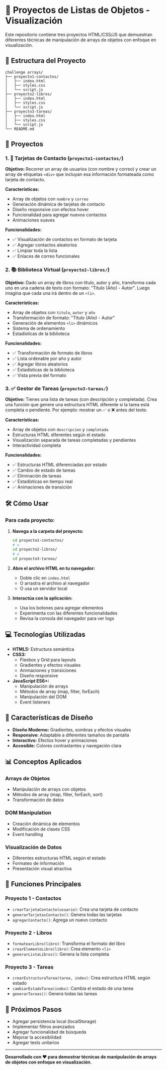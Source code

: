# 🚀 Proyectos de Listas de Objetos - Visualización

Este repositorio contiene tres proyectos HTML/CSS/JS que demuestran diferentes técnicas de manipulación de arrays de objetos con enfoque en visualización.

## 📁 Estructura del Proyecto

```
challenge arrays/
├── proyecto1-contactos/
│   ├── index.html
│   ├── styles.css
│   └── script.js
├── proyecto2-libros/
│   ├── index.html
│   ├── styles.css
│   └── script.js
├── proyecto3-tareas/
│   ├── index.html
│   ├── styles.css
│   └── script.js
└── README.md
```

## 🎯 Proyectos

### 1. 📇 Tarjetas de Contacto (`proyecto1-contactos/`)

**Objetivo:** Recorrer un array de usuarios (con nombre y correo) y crear un array de etiquetas `<div>` que incluyan esa información formateada como tarjeta de contacto.

**Características:**
- Array de objetos con `nombre` y `correo`
- Generación dinámica de tarjetas de contacto
- Diseño responsive con efectos hover
- Funcionalidad para agregar nuevos contactos
- Animaciones suaves

**Funcionalidades:**
- ✅ Visualización de contactos en formato de tarjeta
- ✅ Agregar contactos aleatorios
- ✅ Limpiar toda la lista
- ✅ Enlaces de correo funcionales

### 2. 📚 Biblioteca Virtual (`proyecto2-libros/`)

**Objetivo:** Dado un array de libros con título, autor y año, transforma cada uno en una cadena de texto con formato: "Título (Año) - Autor". Luego imagina que cada una irá dentro de un `<li>`.

**Características:**
- Array de objetos con `titulo`, `autor` y `año`
- Transformación de formato: "Título (Año) - Autor"
- Generación de elementos `<li>` dinámicos
- Sistema de ordenamiento
- Estadísticas de la biblioteca

**Funcionalidades:**
- ✅ Transformación de formato de libros
- ✅ Lista ordenable por año y autor
- ✅ Agregar libros aleatorios
- ✅ Estadísticas de la biblioteca
- ✅ Vista previa del formato

### 3. ✅ Gestor de Tareas (`proyecto3-tareas/`)

**Objetivo:** Tienes una lista de tareas (con descripción y completada). Crea una función que genere una estructura HTML diferente si la tarea está completa o pendiente. Por ejemplo: mostrar un ✅ o ❌ antes del texto.

**Características:**
- Array de objetos con `descripcion` y `completada`
- Estructuras HTML diferentes según el estado
- Visualización separada de tareas completadas y pendientes
- Interactividad completa

**Funcionalidades:**
- ✅ Estructuras HTML diferenciadas por estado
- ✅ Cambio de estado de tareas
- ✅ Eliminación de tareas
- ✅ Estadísticas en tiempo real
- ✅ Animaciones de transición

## 🛠️ Cómo Usar

### Para cada proyecto:

1. **Navega a la carpeta del proyecto:**
   ```bash
   cd proyecto1-contactos/
   # o
   cd proyecto2-libros/
   # o
   cd proyecto3-tareas/
   ```

2. **Abre el archivo HTML en tu navegador:**
   - Doble clic en `index.html`
   - O arrastra el archivo al navegador
   - O usa un servidor local

3. **Interactúa con la aplicación:**
   - Usa los botones para agregar elementos
   - Experimenta con las diferentes funcionalidades
   - Revisa la consola del navegador para ver logs

## 💻 Tecnologías Utilizadas

- **HTML5:** Estructura semántica
- **CSS3:** 
  - Flexbox y Grid para layouts
  - Gradientes y efectos visuales
  - Animaciones y transiciones
  - Diseño responsive
- **JavaScript ES6+:** 
  - Manipulación de arrays
  - Métodos de array (map, filter, forEach)
  - Manipulación del DOM
  - Event listeners

## 🎨 Características de Diseño

- **Diseño Moderno:** Gradientes, sombras y efectos visuales
- **Responsive:** Adaptable a diferentes tamaños de pantalla
- **Interactivo:** Efectos hover y animaciones
- **Accesible:** Colores contrastantes y navegación clara

## 📊 Conceptos Aplicados

### Arrays de Objetos
- Manipulación de arrays con objetos
- Métodos de array (map, filter, forEach, sort)
- Transformación de datos

### DOM Manipulation
- Creación dinámica de elementos
- Modificación de clases CSS
- Event handling

### Visualización de Datos
- Diferentes estructuras HTML según el estado
- Formateo de información
- Presentación visual atractiva

## 🔧 Funciones Principales

### Proyecto 1 - Contactos
- `crearTarjetaContacto(usuario)`: Crea una tarjeta de contacto
- `generarTarjetasContacto()`: Genera todas las tarjetas
- `agregarContacto()`: Agrega un nuevo contacto

### Proyecto 2 - Libros
- `formatearLibro(libro)`: Transforma el formato del libro
- `crearElementoLibro(libro)`: Crea elemento `<li>`
- `generarListaLibros()`: Genera la lista completa

### Proyecto 3 - Tareas
- `crearEstructuraTarea(tarea, index)`: Crea estructura HTML según estado
- `cambiarEstadoTarea(index)`: Cambia el estado de una tarea
- `generarTareas()`: Genera todas las tareas

## 🚀 Próximos Pasos

- Agregar persistencia local (localStorage)
- Implementar filtros avanzados
- Agregar funcionalidad de búsqueda
- Mejorar la accesibilidad
- Agregar tests unitarios

---

**Desarrollado con ❤️ para demostrar técnicas de manipulación de arrays de objetos con enfoque en visualización.** 